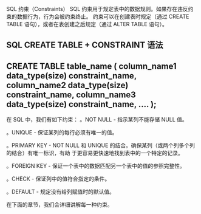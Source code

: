SQL 约束（Constraints）
SQL 约束用于规定表中的数据规则。如果存在违反约束的数据行为，行为会被约束终止。
约束可以在创建表时规定（通过 CREATE TABLE 语句），或者在表创建之后规定（通过 ALTER TABLE 语句）。

SQL CREATE TABLE + CONSTRAINT 语法
----------------------------------------------------
CREATE TABLE table_name
(
column_name1 data_type(size) constraint_name,
column_name2 data_type(size) constraint_name,
column_name3 data_type(size) constraint_name,
....
);
----------------------------------------------------

在 SQL 中，我们有如下约束：
。NOT NULL - 指示某列不能存储 NULL 值。

。UNIQUE - 保证某列的每行必须有唯一的值。

。PRIMARY KEY - NOT NULL 和 UNIQUE 的结合。确保某列（或两个列多个列的结合）有唯一标识，有助
  于更容易更快速地找到表中的一个特定的记录。

。FOREIGN KEY - 保证一个表中的数据匹配另一个表中的值的参照完整性。

。CHECK - 保证列中的值符合指定的条件。

。DEFAULT - 规定没有给列赋值时的默认值。

在下面的章节，我们会详细讲解每一种约束。





